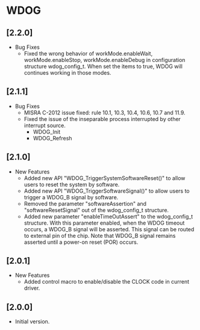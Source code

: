 # WDOG

## [2.2.0]

- Bug Fixes
  - Fixed the wrong behavior of workMode.enableWait, workMode.enableStop,
    workMode.enableDebug in configuration structure wdog_config_t. When set
    the items to true, WDOG will continues working in those modes.

## [2.1.1]

- Bug Fixes
  - MISRA C-2012 issue fixed: rule 10.1, 10.3, 10.4, 10.6, 10.7 and 11.9.
  - Fixed the issue of the inseparable process interrupted by other interrupt source.
    - WDOG_Init
    - WDOG_Refresh

## [2.1.0]

- New Features
  - Added new API "WDOG_TriggerSystemSoftwareReset()" to allow users to reset the system by software.
  - Added new API "WDOG_TriggerSoftwareSignal()" to allow users to trigger a WDOG_B signal by software.
  - Removed the parameter "softwareAssertion" and "softwareResetSignal" out of the wdog_config_t structure.
  - Added new parameter "enableTimeOutAssert" to the wdog_config_t structure. With this parameter
    enabled, when the WDOG timeout occurs, a WDOG_B signal will be asserted. This signal can
    be routed to external pin of the chip. Note that WDOG_B signal remains asserted until
    a power-on reset (POR) occurs.

## [2.0.1]

- New Features
  - Added control macro to enable/disable the CLOCK code in current driver.

## [2.0.0]

- Initial version.
